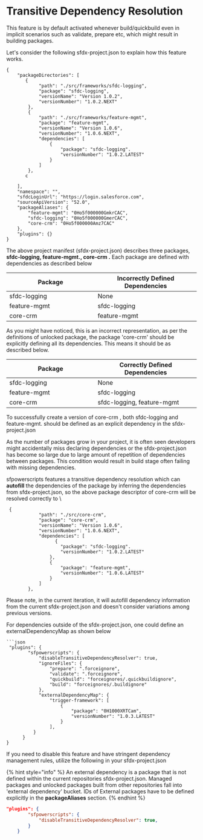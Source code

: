 # Transitive Dependency Resolution

This feature is by default activated whenever build/quickbuild  even in implicit scenarios such as validate, prepare etc, which might result in building packages.

Let's consider the following sfdx-project.json to explain how this feature works.

```
{
    "packageDirectories": [
       {
            "path": "./src/frameworks/sfdc-logging",
            "package": "sfdc-logging",
            "versionName": "Version 1.0.2",
            "versionNumber": "1.0.2.NEXT"
        },
        {
            "path": "./src/frameworks/feature-mgmt",
            "package": "feature-mgmt",
            "versionName": "Version 1.0.6",
            "versionNumber": "1.0.6.NEXT",
            "dependencies": [
                {
                    "package": "sfdc-logging".
                    "versionNumber": "1.0.2.LATEST"
                }
            ]
        },
       c
      
    ],
    "namespace": "",
    "sfdcLoginUrl": "https://login.salesforce.com",
    "sourceApiVersion": "52.0",
    "packageAliases": {
        "feature-mgmt": "0Ho5f000000GmkrCAC",
        "sfdc-logging": "0Ho5f000000GmerCAC",
        "core-crm": "0Ho5f000000Amz7CAC"
    },
    "plugins": {}
}
```

The above project manifest (sfdx-project.json) describes three packages, **sfdc-logging, feature-mgmt., core-crm .**  Each package are defined with dependencies as described below

<table><thead><tr><th width="218">Package</th><th>Incorrectly Defined Dependencies</th></tr></thead><tbody><tr><td>sfdc-logging</td><td>None</td></tr><tr><td>feature-mgmt</td><td>sfdc-logging</td></tr><tr><td>core-crm</td><td>feature-mgmt</td></tr></tbody></table>

As you might have noticed, this is an incorrect representation, as per the definitions of unlocked package, the package 'core-crm' should be explicitly defining all its dependencies. This means it should be as described below.&#x20;

<table><thead><tr><th width="218">Package</th><th>Correctly Defined Dependencies</th></tr></thead><tbody><tr><td>sfdc-logging</td><td>None</td></tr><tr><td>feature-mgmt</td><td>sfdc-logging</td></tr><tr><td>core-crm</td><td>sfdc-logging, feature-mgmt</td></tr></tbody></table>

To successfully create a version of core-crm , both sfdc-logging and feature-mgmt. should be defined as an explicit dependency in the sfdx-project.json

As the number of packages grow in your project, it is often seen developers might accidentally miss declaring dependencies or the sfdx-project.json has become so large due to large amount of repetition of dependencies between packages.  This condition would result in build stage often failing with missing dependencies.

sfpowerscripts features a transitive dependency resolution which can **autofill** the dependencies of the package by inferring the dependencies from sfdx-project.json, so the above package descriptor of core-crm will be resolved correctly to \


```
 {
            "path": "./src/core-crm",
            "package": "core-crm",
            "versionName": "Version 1.0.6",
            "versionNumber": "1.0.6.NEXT",
            "dependencies": [
                  {
                    "package": "sfdc-logging".
                    "versionNumber": "1.0.2.LATEST"
                },
                {
                    "package": "feature-mgmt",
                    "versionNumber": "1.0.6.LATEST"
                }
            ]
        },
```

Please note, in the current iteration, it will autofill dependency information from the current sfdx-project.json and doesn't consider variations among previous versions.&#x20;

&#x20;For dependencies outside of the sfdx-project.json, one could define an externalDependencyMap as shown below&#x20;

````
```json
 "plugins": {
        "sfpowerscripts": {
            "disableTransitiveDependencyResolver": true,
            "ignoreFiles": {
                "prepare": ".forceignore",
                "validate": ".forceignore",
                "quickbuild": "forceignores/.quickbuildignore",
                "build": "forceignores/.buildignore"
            },
            "externalDependencyMap": {
                "trigger-framework": [
                    {
                        "package": "0H1000XRTCam",
                        "versionNumber": "1.0.3.LATEST"
                    }
                ],
          }
      }
}
````

If you need to disable this feature and have stringent dependency management rules, utilize the following in your sfdx-project.json

{% hint style="info" %}
An external dependency is a package that is not defined within the current repositories sfdx-project.json. Managed packages and unlocked packages built from other repositories fall into 'external dependency' bucket.  IDs of External packages have to be defined explicitly in the **packageAliases** section.
{% endhint %}

```json
"plugins": {
        "sfpowerscripts": {
            "disableTransitiveDependencyResolver": true,
        }
    }
```

